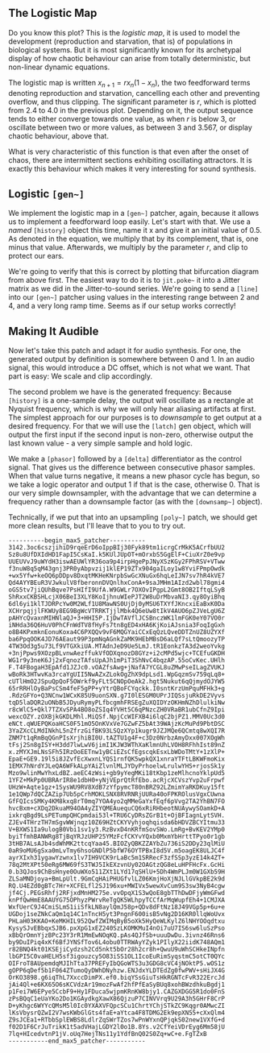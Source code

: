 ## The Logistic Map

Do you know this plot? This is the _logistic map_, it is used to model the development (reproduction and starvation, that is) of populations in biological systems. But it is most significantly known for its archetypal display of how chaotic behaviour can arise from totally deterministic, but non-linear dynamic equations.

The logistic map is written $x_{n+1} = rx_{n}(1-x_{n})$, the two feedforward terms denoting reproduction and starvation, cancelling each other and preventing overflow, and thus clipping. The significant parameter is $r$, which is plotted from 2.4 to 4.0 in the previous plot. Depending on it, the output sequence tends to either converge towards one value, as when $r$ is below 3, or oscillate between two or more values, as between 3 and 3.567, or display chaotic behaviour, above that.

What is very characteristic of this function is that even after the onset of chaos, there are intermittent sections exhibiting oscillating attractors. It is exactly this behaviour which makes it very interesting for sound synthesis.

## Logistic `[gen~]`

We implement the logistic map in a `[gen~]` patcher, again, because it allows us to implement a feedforward loop easily. Let's start with that. We use a _named_ `[history]` object this time, name it x and give it an initial value of 0.5. As denoted in the equation, we multiply that by its complement, that is, one minus that value. Afterwards, we multiply by the parameter $r$, and clip to protect our ears. 

We're going to verify that this is correct by plotting that bifurcation diagram from above first. The easiest way to do it is to `jit.poke~` it into a Jitter matrix as we did in the Jitter-to-sound series. We're going to send a `[line]` into our `[gen~]` patcher using values in the interesting range between 2 and 4, and a very long ramp time. Seems as if our setup works correctly!

## Making It Audible

Now let's take this patch and adapt it for audio synthesis. For one, the generated output by definition is somewhere between 0 and 1. In an audio signal, this would introduce a DC offset, which is not what we want. That part is easy: We scale and clip accordingly.

The second problem we have is the generated frequency: Because `[history]` is a one-sample delay, the output will oscillate as a rectangle at Nyquist frequency, which is why we will only hear aliasing artifacts at first. The simplest approach for our purposes is to _downsample_ to get output at a desired frequency. For that we will use the `[latch]` gen object, which will output the first input if the second input is non-zero, otherwise output the last known value - a very simple sample and hold logic.

We make a `[phasor]` followed by a `[delta]` differentiator as the control signal. That gives us the difference between consecutive phasor samples. When that value turns negative, it means a new phasor cycle has begun, so we take a logic operator and output 1 if that is the case, otherwise 0. That is our very simple downsampler, with the advantage that we can determine a frequency rather than a downsample factor (as with the `[downsamp~]` object).

Technically, if we put that into an upsampling `[poly~]` patch, we should get more clean results, but I'll leave that to you to try out.

```
----------begin_max5_patcher----------
3142.3oc6cszjihiD9rqeErD6oIppBIj30Fyk89tm1icrgCrMkK5ACrfbUU2
Sz8u8UfDXIdHD1FapI5CsKaI.k5KUlJUpOT+mOrxbS5GgElF+CiuXrZ0e9vp
UUEUVvJ9uWYdH3iswAEUWlYR36oa9p4irpHgePpJNyXSzKGy2FPhRSV+VTww
f3nuW8q5qM43gnj3PR0yAbpvzij1klEP19ZTx904gaILoy1w8YviFPmpOwdk
+wx5Yfw+keOQ6pDDpv8DxqtMKHeKNrpbSwGcXNuGx6hqLeIJN7sv7hR4kVE7
Qd4AYYBEuR3VJwkulV8fberonnDVQnlhxConA+9saJMHm1AIzd2wbl78gmi4
oGS5tv7jiQUhBqve7PsHIfI9UfA.W9GWLr7OXOvIPgpL2Gmt8OB2IftqLSyB
ShRxxCKBSHLcjX06BeI3XLY8KoIjhnuWIePJT2W8uDrMbvaNI3.qy8OyiBhq
6dl6yi1klTJDRPcYw0M2WLf1U8MawNS0UjDj0yMSU6TXYfJKncxiEaBxK0Da
XCHrpqjjlFKWUy8EG9BgWcVTRRKTjjlMbk4Q6eUw8tIkV4AUO6pZJVeLgU6Z
pAHYcQvaxnMIHNlaQJ+3+HHI5P.IjDwTAVflJCSBnczWK1lmFGK0eY07VO0r
iNHda36Q6HuV0PhCFnWdTV8fHyFs7tn8gED4xHA6KjKoiAJsnia3FoqIgGxh
o8B4KPxmknEonuKoxa4C6PXQQv9vF6MQGYaiCCxEqQzLQveDDTZnUZ8UZYXf
ba6PpqOOK4JD76AEaut99P3pmNqAGnkZaMK9HEbMBsD6aLQf7sLtQmoozyTP
4TW3Od3g5u73Lf9VTGXkiUA.MTAdnJeD9Ue5LmJ.tR1EonkzTA3d2weoYvkg
+3njPpws9XOzpBLvnwAezffukVfODXqnozD8GYz+i2cMPd5wjc+TCEfuGKDH
WG1r9y3neK6Jj2xFqnozTAfsUpAJh1mPiT3ShNvC4bqzAP.55oCvKec.UHlh
F.T4FBogaH3EpAfd1JZJc0.vOAZfsAwg+jNafA7YCGL8uZMwPseILagZVUKJ
wBoRk3HTwvKa3rcaYgUII5NwAZxZLokOgZhX9dpLsd1.WpGqzmSv759qLq8+
cUTlHmO2JSpuQpQoF5OWrkf9yFLt5CNOpOeAk2.hgt5Nukut6qQjmydOJYW5
65rRRHlOyBaPsCSm4feF5gPP+yYtrQBoFCYqckk.I0sntKrzUmPquMFHk3+g
.RdzGFYo+Q3NCnw1WCxK85U9uonSXN.g7I0lESGM0UPrJIQSsjuRkDE2Vyvs
tqD5laDQR2uONbB5JDyuRymyPLfbcgmhFRSEgZuXQIDYzOKHmNZhDlulkiNw
r8cWlC5+Qkl7TZXvSPA4BO8oZSIq4YVHt5C6qPNzcZH0VRaBR1ubCfnZ9Ipi
wexcOZY.zOXBjkGKDLMhl.MiQSf.NpjCcWIFXB4i6lqC2bjPZ1.MMV0Uc3d0
eNCt.qWUEPQKoaHCS0F51mO5OnKVxVe7GZwFZ5bAt39WAjzKcMuPd9PbtDSC
3YaZXcCLMdINkhL5nZfrzGifBK93LSQzXYp1kugr9JZJMQe6QCmtq8wXQI7R
ZNM7t1qRmBqQGnPIsXrjhiBI0U.tAZTU1g4F+c3Dz0NrbzAmyDxx007XOgWh
tFsj2Sn8gISY+H3dd7lwLwV6jimI1KJW3WThXaKlmnUhLVOH8RFhhIst89nZ
x.zMYXJmLNsSFh5IRzOoEETnw1yBCiEZsCfEgscqkEsxLbWDoTMtY+1zXlP+
EpaE+GE9.19l5i8JZvfEcXwxnLYQS1rnfQK5wpkQX1xnraYTFtLBKWFmoKix
1EMX7hNrdYJLeQA6WFkALpYAiZlvnlMLJYDyPrhoelwLrulwYHS+rjosSk1y
Mzo9wlinMwYhxLdBZ.aeEC4zWsi+gb9yYegMKi18tKbp1zeMlhcnoYklpUd5
1YFZ+MkPp0UBRArIR8e1dbH0+yNjVEprQtRfEbo.acRjcXCVszYvp2uFrpwf
UHzW+Aqte1gz+1SysWU9RV8XdB7zYfpymcT80nBRZ92LZmimYaRKDKuy15ft
1e1QWp7dQCZAZip7Ub5pCrhMOKLSNX8RVRNRjUURa40oFPKROlusVgxCUwna
GfFQIcsSMKy4KM8kxq8rT0mq7YOA4yo2qMMeGaYxfEqf6pVvg2TA2YhBN7FO
hvcBxm+cXDq2DkuaM94OA4yZIYQMEAuequCQ6xRiRHbeotNUAywySOamkD+A
ixkrqBgd9LsPETumpQHCpmdai53l+TRU6CyDRsZGrB1t+OjBFIagnLytSVH.
ZJEv4THrzTH7mSgvWWjnqz10Z69HZtCKYVyhjoqhqisda6bHDVZBCYItmu33
V+BXWS1Ia9ulogB0Vbi1sv1y3.RzBvxD4nKRfmSovSWo.LmRg+BvKEV2YMp0
byiTfmhBANWRg8TjBqYRJzUHP25YMzFcfCKYvYQxb0MxmYbHrttTPyo0r1gb
3tHB7ALsAJb4sdWhMK2ttcqYaa45.BIOZyQBKZZAYbZu736iS2DDy23qlMiU
0aR9oMU6gSxa0mLvTmy6hsoGNDlP5bfW76OYTPBxI8d5V.m5oagEK8ULJC4f
ayrXIxh31ygawYzwnx1lv7IH9VCK9rLaBc5m1SRRecF3zfSSp3yzE14k4ZT+
78q2MtXPt50eRg6MW69fS3TWJ5IkEXzvnUy02OAGtzQG8eLuHPFHcFx.GcHi
0.b3QJos9ChBsHnye0OuWXo511ZXt1LYd17qSHlU+5Dh4WmPLJm0W1GXb59H
ZLSaMNDjoya+BmLpUlt.9GmCqHAiPHUGfvlLZ06KmjHoXjNJLlGVkpBE2k9d
RQ.U4EZd0gBTc7Hr+XCFELfl2SJ196xu+MWIVx5wewXvCum9S3sw3NyB4cgw
jf4Cj.PEGsRhfj2RFjxdMnHM275e.vvOpqX1S3wQoE8gbTThDwDFjyWmGFwd
knPfQwHmE8AAUYG75OPhyzPWrvReTgQK5WLhpyTCCfArMqWupfEh4+1CMJXA
WxfUerC9J4CmiSLmS1iiSfkLN8aylQmJ58p+QDv8dFtNz18J49VGp5p+6u+e
UGDoj1seZNkCaQm1q14C1nTncH5yt3PngnF600isB5vNg2D16KR0llqWoUvx
PHLaH03KKAO+KeMKHIL952QwfZWIMqByB5oXk5HyQeWLKylZ6lNHYOOqdtxu
KysySJvEBbqxSJB6.pxXpG1xEZ240SzLKOMKMuI4nOi7uU7IS6sw6luSzPso
xBbQrOmnYjzBPc23Y3rR1MmEwNOqKQ.pAs4QJfSb+uuuDwDu.3ivnz46Rns6
by9DuIPiq4xKf6BfJYNSfTov6L4obu0TTRWAyYZyk1PIlyX22iidK748AQm1
r82BNQ4kt01KSEjiCydzsh2Cd5nkt5bOr28h2cr8h+QwuU9uWhSCHkeINpfn
lbGPI5C0vaHELH5sf3igouzcy5O83iSS1OL1IcoEuRimSyqstmC5otCT0QYc
OIFroT8AUpemdqMJIhTta37PREFyIbQGoWTS3u3GDG8cVC4jNOktP5.wOS1z
gOPP6qDef5b1F064ZTumoQyDWhDNyhzw.ENJdxYLDTEdZg0fwPWV+sHiJX4G
OrKO3898.g6iqThL7XxccDimPX.ef0.biqYSsGiuTsHkRGNTcFvR322ErcJd
jAi4Ql+e6KX65O6sKCVdzAr19mozFwAf2hfPfEaSyBUq8xohBWzdhkuBgdj1
p1Fei7W6EPye5CcbF9+Hy1FDuca5wjpmKRnKW8bjy1.CAZGXDGG5R1do0FnS
zPsBQqC1eUaYKo2Do1KGAydkgXawX86QjzuP7CINVVrq9U29A3h5GHrF8CrP
D+yKhgc6WYYcQMsM5l0Ic0YXAXVFQpcSCu1ChrtYChjSTkZC9Kqgr0AMwcZI
lKsVbysrQZwI2V7wsKWbGlGts4faE+aYtca4F8TDMG2Ek9epXN55+cXxQlm4
Z9sJCEa1+RTbbSplEWBS8LdlrZqSWrTZos7wPnWYxnQPjqkS02new1VXfG+d
f02D1F6CrJuTrikK1t5adVHajLGDY2l0o1B.8Ys.v2CfYeiVDrEyg6Mm58jU
7lq+HIcedvtnP1jV.oUq7HejTNs11y1YdfBnQ02S0Zq+wC+e.FgTZxB
-----------end_max5_patcher-----------
```